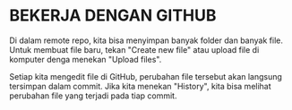 # BEKERJA DENGAN GITHUB

Di dalam remote repo, kita bisa menyimpan banyak folder dan banyak file. Untuk membuat file baru, tekan "Create new file" atau upload file di komputer denga menekan "Upload files". 

Setiap kita mengedit file di GitHub, perubahan file tersebut akan langsung tersimpan dalam commit. Jika kita menekan "History", kita bisa melihat perubahan file yang terjadi pada tiap commit.